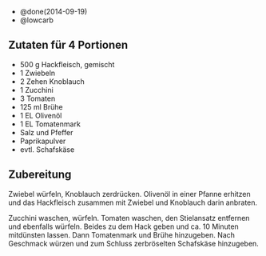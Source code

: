 - @done(2014-09-19)
- @lowcarb

## Zutaten für 4 Portionen
- 500 g Hackfleisch, gemischt
- 1 Zwiebeln
- 2 Zehen Knoblauch
- 1 Zucchini
- 3 Tomaten
- 125 ml Brühe
- 1 EL Olivenöl
- 1 EL Tomatenmark
- Salz und Pfeffer
- Paprikapulver
- evtl. Schafskäse

## Zubereitung
Zwiebel würfeln, Knoblauch zerdrücken. Olivenöl in einer Pfanne erhitzen und das Hackfleisch zusammen mit Zwiebel und Knoblauch darin anbraten.

Zucchini waschen, würfeln. Tomaten waschen, den Stielansatz entfernen und ebenfalls würfeln. Beides zu dem Hack geben und ca. 10 Minuten mitdünsten lassen. Dann Tomatenmark und Brühe hinzugeben. Nach Geschmack würzen und zum Schluss zerbröselten Schafskäse hinzugeben.

